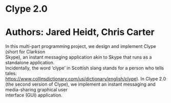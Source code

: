 # Clype 2.0
# Authors: Jared Heidt, Chris Carter

In	this	multi-part	programming	project,	we	design	and	implement	Clype (short	for	Clarkson	
Skype),	an	instant	messaging	application	akin	to	Skype	that	runs	as	a	standalone	application.	
Incidentally,	the	word	‘clype’	in	Scottish	slang	stands	for	a	person	who	tells	tales:	
https://www.collinsdictionary.com/us/dictionary/english/clype).	In	Clype	2.0	(the	second
version	of	Clype),	we	implement	an instant	messaging	and	media-sharing	graphical	user	
interface	(GUI)	application.	
